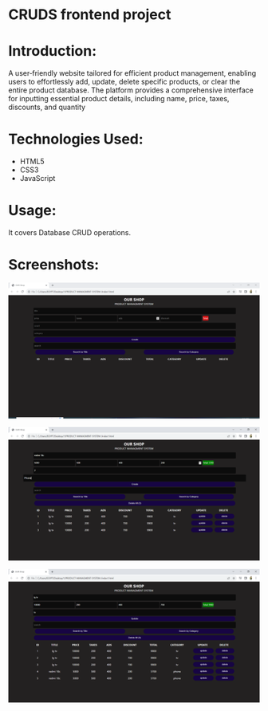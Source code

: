 # CRUDS frontend project
# Introduction:
 A user‑friendly website tailored for efficient product management, enabling users to effortlessly add, update, delete specific products, or clear the entire product database. The platform provides a comprehensive interface for inputting essential product details, including name, price,
taxes, discounts, and quantity
# Technologies Used:
- HTML5
- CSS3
- JavaScript

# Usage:

It covers Database CRUD operations.

# Screenshots:
![Home page ](images/2.PNG)

![About Us  ](images/3.PNG)

![Services page ](images/4.PNG)

